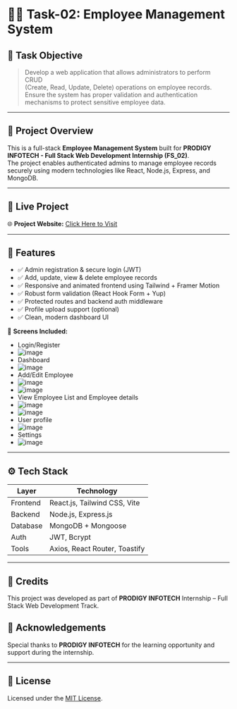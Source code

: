 # 🧑‍💼 Task-02: Employee Management System

## 📌 Task Objective
> Develop a web application that allows administrators to perform CRUD  
> (Create, Read, Update, Delete) operations on employee records.  
> Ensure the system has proper validation and authentication mechanisms to protect sensitive employee data.

---

## 🚀 Project Overview

This is a full-stack **Employee Management System** built for **PRODIGY INFOTECH - Full Stack Web Development Internship (FS_02)**.  
The project enables authenticated admins to manage employee records securely using modern technologies like React, Node.js, Express, and MongoDB.

---

## 🔗 Live Project

🌐 **Project Website:** [Click Here to Visit](https://prodigy-fs-02-chi.vercel.app/)  


---

## 🎯 Features

- ✅ Admin registration & secure login (JWT)
- ✅ Add, update, view & delete employee records
- ✅ Responsive and animated frontend using Tailwind + Framer Motion
- ✅ Robust form validation (React Hook Form + Yup)
- ✅ Protected routes and backend auth middleware
- ✅ Profile upload support (optional)
- ✅ Clean, modern dashboard UI

📌 **Screens Included:**
- Login/Register
- ![image](https://github.com/user-attachments/assets/37e658ed-3f58-47bf-8367-8c40d93706c4)
- Dashboard
- ![image](https://github.com/user-attachments/assets/ce02284f-cb4d-4189-be4e-b672c7c1e503)
- Add/Edit Employee
- ![image](https://github.com/user-attachments/assets/43052a9e-82a7-4dad-8899-4e55c81c0d63)
- ![image](https://github.com/user-attachments/assets/2d92f2b3-e55f-4f47-ba69-40fcf0911ad6)
- View Employee List and Employee details
- ![image](https://github.com/user-attachments/assets/9c41a25e-7d11-47e9-8d99-51aae40b099b)
- ![image](https://github.com/user-attachments/assets/d5ba813e-084c-4955-bb45-20fc9baf7707)
- User profile
- ![image](https://github.com/user-attachments/assets/5f7297f4-d081-4187-94b3-79aec4566a60)
- Settings
- ![image](https://github.com/user-attachments/assets/8278d418-d101-485d-802b-4e3c274f6cd5)


---

## ⚙️ Tech Stack

| Layer     | Technology                     |
|-----------|--------------------------------|
| Frontend  | React.js, Tailwind CSS, Vite   |
| Backend   | Node.js, Express.js            |
| Database  | MongoDB + Mongoose             |
| Auth      | JWT, Bcrypt                    |
| Tools     | Axios, React Router, Toastify  |

---

## 🙌 Credits

This project was developed as part of **PRODIGY INFOTECH** Internship – Full Stack Web Development Track.

## 🙏 Acknowledgements

Special thanks to **PRODIGY INFOTECH** for the learning opportunity and support during the internship.

---

## 📜 License

Licensed under the [MIT License](LICENSE).
